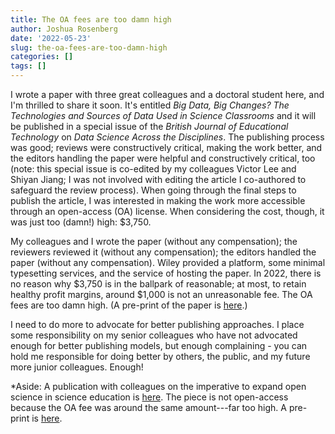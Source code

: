 ```yaml
---
title: The OA fees are too damn high
author: Joshua Rosenberg
date: '2022-05-23'
slug: the-oa-fees-are-too-damn-high
categories: []
tags: []
---
```


I wrote a paper with three great colleagues and a doctoral student here, and I'm thrilled to share it soon. It's entitled *Big Data, Big Changes? The Technologies and Sources of Data Used in Science Classrooms* and it will be published in a special issue of the *British Journal of Educational Technology* on *Data Science Across the Disciplines*. The publishing process was good; reviews were constructively critical, making the work better, and the editors handling the paper were helpful and constructively critical, too (note: this special issue is co-edited by my colleagues Victor Lee and Shiyan Jiang; I was not involved with editing the article I co-authored to safeguard the review process). 
When going through the final steps to publish the article, I was interested in making the work more accessible through an open-access (OA) license. When considering the cost, though, it was just too (damn!) high: $3,750. 

My colleagues and I wrote the paper (without any compensation); the reviewers reviewed it (without any compensation); the editors handled the paper (without any compensation). Wiley provided a platform, some minimal typesetting services, and the service of hosting the paper. In 2022, there is no reason why $3,750 is in the ballpark of reasonable; at most, to retain healthy profit margins, around $1,000 is not an unreasonable fee. The OA fees are too damn high. (A pre-print of the paper is [here](https://edarxiv.org/tv4zg/).)

I need to do more to advocate for better publishing approaches. I place some responsibility on my senior colleagues who have not advocated enough for better publishing models, but enough complaining - you can hold me responsible for doing better by others, the public, and my future more junior colleagues. Enough!

*Aside: A publication with colleagues on the imperative to expand open science in science education is [here](https://onlinelibrary.wiley.com/doi/abs/10.1002/tea.21730). The piece is not open-access because the OA fee was around the same amount---far too high. A pre-print is [here](https://osf.io/sqcn7).